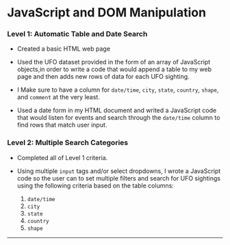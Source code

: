 # JavaScript and DOM Manipulation

### Level 1: Automatic Table and Date Search

* Created a basic HTML web page

* Used the UFO dataset provided in the form of an array of JavaScript objects,in order to write a code that would append a table to my web page and then adds new rows of data for each UFO sighting.

* I Make sure to have a column for `date/time`, `city`, `state`, `country`, `shape`, and `comment` at the very least.

* Used a date form in my HTML document and writed a JavaScript code that would listen for events and search through the `date/time` column to find rows that match user input.

### Level 2: Multiple Search Categories

* Completed all of Level 1 criteria.

* Using multiple `input` tags and/or select dropdowns, I wrote a JavaScript code so the user can to set multiple filters and search for UFO sightings using the following criteria based on the table columns:

  1. `date/time`
  2. `city`
  3. `state`
  4. `country`
  5. `shape`

- - -
